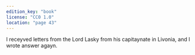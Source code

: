 ```yaml
---
edition_key: "book"
license: "CC0 1.0"
location: "page 43"
---
```

I receyved letters from the Lord Lasky from his
capitaynate in Livonia, and I wrote answer agayn.
